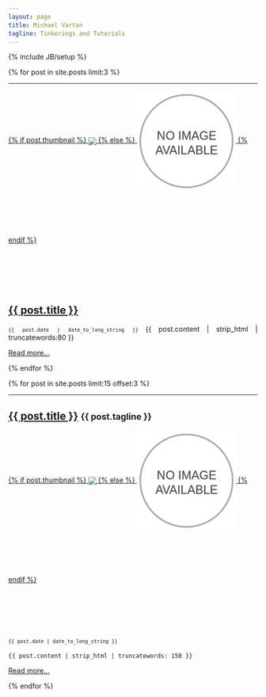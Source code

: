 ```yaml
---
layout: page
title: Michael Vartan
tagline: Tinkerings and Tutorials
---
```

{% include JB/setup %}
<div class="row">
  <style>
  .postdescription {
    text-align:left;
    text-align:justify;
  }
  .thumbnail {
    min-height:200px;
    line-height:200px;
    text-align:center !important;

  }
  .thumbnail img {
    max-height:200px !important;
    max-width:200px;
    display:inline-block;
    text-align:center !important;
   display: inline-block !important;
    vertical-align: middle !important;
  }

  </style>
  {% for post in site.posts limit:3 %}
  <div class="col-sm-4">
    <hr class="visible-xs visible-sm"/>
    <a class="thumbnail"href="{{ BASE_PATH }}{{ post.url }}">
  {% if post.thumbnail %}
    <img src="{{ post.thumbnail }}"/>
  {% else %}
    <img src="/images/placeholder-thumbnail-medium.png"/>
  {% endif %}
  </a>
  <h2>
    <a href="{{ BASE_PATH }}{{ post.url }}">{{ post.title }}</a>
  </h2>
  <p class="postdescription">
                  <small><code>{{ post.date | date_to_long_string }}</code></small>
  {{ post.content | strip_html | truncatewords:80 }}
  </p>
  <p>
  <a class="btn btn-primary" href="{{ BASE_PATH }}{{ post.url }}">Read more...</a>
  </p>
  </div>
  {% endfor %}
</div>

<script async src="//pagead2.googlesyndication.com/pagead/js/adsbygoogle.js"></script>
<!-- Responsive-Schejoule -->
<ins class="adsbygoogle"
     style="display:block"
     data-ad-client="ca-pub-7388947224467540"
     data-ad-slot="6925392360"
     data-ad-format="auto"></ins>
<script>
(adsbygoogle = window.adsbygoogle || []).push({});
</script>


{% for post in site.posts limit:15 offset:3 %}
<hr/>
<div class="row">
  <div class="col-sm-4 col-md-3 ">
</div>
<div class="col-sm-8 col-md-9">
  <p><h2><a href="{{ BASE_PATH }}{{ post.url }}">{{ post.title }}</a> <small>{{ post.tagline }}</small></h2></p>
</div>
<div class="col-sm-4 col-md-3">
  <a href="{{ BASE_PATH }}{{ post.url }}" class="thumbnail">
  {% if post.thumbnail %}
    <img src="{{ post.thumbnail }}" />
  {% else %}
    <img src="/images/placeholder-thumbnail-medium.png"/>
  {% endif %}
</a>
  </div>
  <div class="col-sm-8 col-md-9">
  <p>
      <small><code>{{ post.date | date_to_long_string }}</code></small>

    {{ post.content | strip_html | truncatewords: 150 }}
  </p>
  <p>
  <a class="btn btn-primary" href="{{ BASE_PATH }}{{ post.url }}">Read more...</a>
  </p>
  </div>
</div>
{% endfor %}
